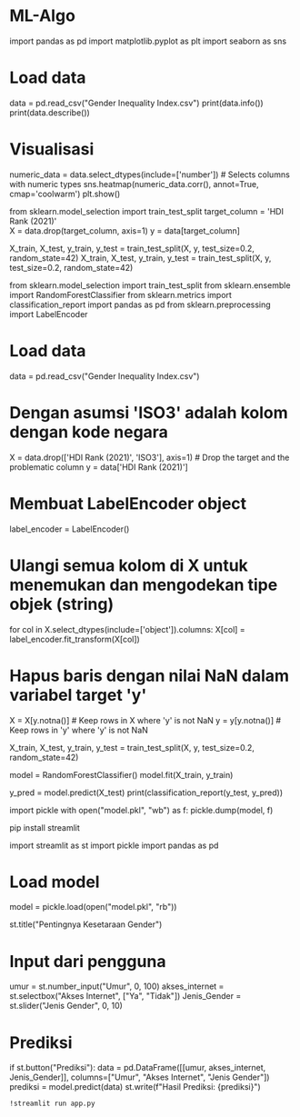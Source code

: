 # ML-Algo

import pandas as pd
import matplotlib.pyplot as plt
import seaborn as sns

# Load data
data = pd.read_csv("Gender Inequality Index.csv")
print(data.info())
print(data.describe())

# Visualisasi
numeric_data = data.select_dtypes(include=['number'])  # Selects columns with numeric types
sns.heatmap(numeric_data.corr(), annot=True, cmap='coolwarm')
plt.show()

from sklearn.model_selection import train_test_split
target_column = 'HDI Rank (2021)'  
X = data.drop(target_column, axis=1)
y = data[target_column]

X_train, X_test, y_train, y_test = train_test_split(X, y, test_size=0.2, random_state=42)
X_train, X_test, y_train, y_test = train_test_split(X, y, test_size=0.2, random_state=42)

from sklearn.model_selection import train_test_split
from sklearn.ensemble import RandomForestClassifier
from sklearn.metrics import classification_report
import pandas as pd
from sklearn.preprocessing import LabelEncoder

# Load data
data = pd.read_csv("Gender Inequality Index.csv")

# Dengan asumsi 'ISO3' adalah kolom dengan kode negara
X = data.drop(['HDI Rank (2021)', 'ISO3'], axis=1)  # Drop the target and the problematic column
y = data['HDI Rank (2021)']

# Membuat LabelEncoder object
label_encoder = LabelEncoder()

# Ulangi semua kolom di X untuk menemukan dan mengodekan tipe objek (string)
for col in X.select_dtypes(include=['object']).columns:
    X[col] = label_encoder.fit_transform(X[col])

# Hapus baris dengan nilai NaN dalam variabel target 'y'
X = X[y.notna()]  # Keep rows in X where 'y' is not NaN
y = y[y.notna()]  # Keep rows in 'y' where 'y' is not NaN


X_train, X_test, y_train, y_test = train_test_split(X, y, test_size=0.2, random_state=42)

model = RandomForestClassifier()
model.fit(X_train, y_train)

y_pred = model.predict(X_test)
print(classification_report(y_test, y_pred))

import pickle
with open("model.pkl", "wb") as f:
    pickle.dump(model, f)

pip install streamlit

import streamlit as st
import pickle
import pandas as pd

# Load model
model = pickle.load(open("model.pkl", "rb"))

st.title("Pentingnya Kesetaraan Gender")

# Input dari pengguna
umur = st.number_input("Umur", 0, 100)
akses_internet = st.selectbox("Akses Internet", ["Ya", "Tidak"])
Jenis_Gender = st.slider("Jenis Gender", 0, 10)

# Prediksi
if st.button("Prediksi"):
    data = pd.DataFrame([[umur, akses_internet, Jenis_Gender]], columns=["Umur", "Akses Internet", "Jenis Gender"])
    prediksi = model.predict(data)
    st.write(f"Hasil Prediksi: {prediksi}")

    !streamlit run app.py
